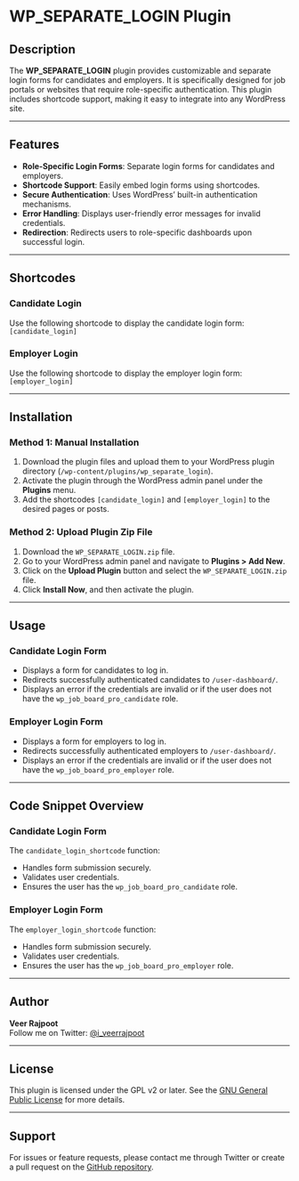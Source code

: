 # WP_SEPARATE_LOGIN Plugin

## Description
The **WP_SEPARATE_LOGIN** plugin provides customizable and separate login forms for candidates and employers. It is specifically designed for job portals or websites that require role-specific authentication. This plugin includes shortcode support, making it easy to integrate into any WordPress site.

---

## Features
- **Role-Specific Login Forms**: Separate login forms for candidates and employers.
- **Shortcode Support**: Easily embed login forms using shortcodes.
- **Secure Authentication**: Uses WordPress’ built-in authentication mechanisms.
- **Error Handling**: Displays user-friendly error messages for invalid credentials.
- **Redirection**: Redirects users to role-specific dashboards upon successful login.

---

## Shortcodes

### Candidate Login
Use the following shortcode to display the candidate login form:
```[candidate_login]```

### Employer Login
Use the following shortcode to display the employer login form:
```[employer_login]```

---

## Installation
### Method 1: Manual Installation
1. Download the plugin files and upload them to your WordPress plugin directory (`/wp-content/plugins/wp_separate_login`).
2. Activate the plugin through the WordPress admin panel under the **Plugins** menu.
3. Add the shortcodes `[candidate_login]` and `[employer_login]` to the desired pages or posts.

### Method 2: Upload Plugin Zip File
1. Download the `WP_SEPARATE_LOGIN.zip` file.
2. Go to your WordPress admin panel and navigate to **Plugins > Add New**.
3. Click on the **Upload Plugin** button and select the `WP_SEPARATE_LOGIN.zip` file.
4. Click **Install Now**, and then activate the plugin.

---

## Usage
### Candidate Login Form
- Displays a form for candidates to log in.
- Redirects successfully authenticated candidates to `/user-dashboard/`.
- Displays an error if the credentials are invalid or if the user does not have the `wp_job_board_pro_candidate` role.

### Employer Login Form
- Displays a form for employers to log in.
- Redirects successfully authenticated employers to `/user-dashboard/`.
- Displays an error if the credentials are invalid or if the user does not have the `wp_job_board_pro_employer` role.

---

## Code Snippet Overview
### Candidate Login Form
The `candidate_login_shortcode` function:
- Handles form submission securely.
- Validates user credentials.
- Ensures the user has the `wp_job_board_pro_candidate` role.

### Employer Login Form
The `employer_login_shortcode` function:
- Handles form submission securely.
- Validates user credentials.
- Ensures the user has the `wp_job_board_pro_employer` role.

---

## Author
**Veer Rajpoot**  
Follow me on Twitter: [@i_veerrajpoot](https://x.com/i_veerrajpoot)

---

## License
This plugin is licensed under the GPL v2 or later. See the [GNU General Public License](https://www.gnu.org/licenses/gpl-2.0.html) for more details.

---

## Support
For issues or feature requests, please contact me through Twitter or create a pull request on the [GitHub repository](https://github.com/veerrajpoot/wp_separate_login).
